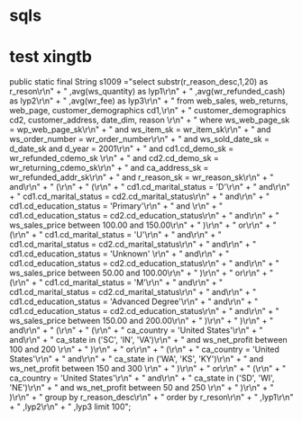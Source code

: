 # sqls

# test xingtb
 public static final String s1009 ="select substr(r_reason_desc,1,20) as r_reson\r\n" + 
            "        ,avg(ws_quantity) as lyp1\r\n" + 
            "        ,avg(wr_refunded_cash) as lyp2\r\n" + 
            "        ,avg(wr_fee) as lyp3\r\n" + 
            "  from web_sales, web_returns, web_page, customer_demographics cd1,\r\n" + 
            "       customer_demographics cd2, customer_address, date_dim, reason \r\n" + 
            "  where ws_web_page_sk = wp_web_page_sk\r\n" + 
            "    and ws_item_sk = wr_item_sk\r\n" + 
            "    and ws_order_number = wr_order_number\r\n" + 
            "    and ws_sold_date_sk = d_date_sk and d_year = 2001\r\n" + 
            "    and cd1.cd_demo_sk = wr_refunded_cdemo_sk \r\n" + 
            "    and cd2.cd_demo_sk = wr_returning_cdemo_sk\r\n" + 
            "    and ca_address_sk = wr_refunded_addr_sk\r\n" + 
            "    and r_reason_sk = wr_reason_sk\r\n" + 
            "    and\r\n" + 
            "    (\r\n" + 
            "     (\r\n" + 
            "      cd1.cd_marital_status = 'D'\r\n" + 
            "      and\r\n" + 
            "      cd1.cd_marital_status = cd2.cd_marital_status\r\n" + 
            "      and\r\n" + 
            "      cd1.cd_education_status = 'Primary'\r\n" + 
            "      and \r\n" + 
            "      cd1.cd_education_status = cd2.cd_education_status\r\n" + 
            "      and\r\n" + 
            "      ws_sales_price between 100.00 and 150.00\r\n" + 
            "     )\r\n" + 
            "    or\r\n" + 
            "     (\r\n" + 
            "      cd1.cd_marital_status = 'U'\r\n" + 
            "      and\r\n" + 
            "      cd1.cd_marital_status = cd2.cd_marital_status\r\n" + 
            "      and\r\n" + 
            "      cd1.cd_education_status = 'Unknown' \r\n" + 
            "      and\r\n" + 
            "      cd1.cd_education_status = cd2.cd_education_status\r\n" + 
            "      and\r\n" + 
            "      ws_sales_price between 50.00 and 100.00\r\n" + 
            "     )\r\n" + 
            "    or\r\n" + 
            "     (\r\n" + 
            "      cd1.cd_marital_status = 'M'\r\n" + 
            "      and\r\n" + 
            "      cd1.cd_marital_status = cd2.cd_marital_status\r\n" + 
            "      and\r\n" + 
            "      cd1.cd_education_status = 'Advanced Degree'\r\n" + 
            "      and\r\n" + 
            "      cd1.cd_education_status = cd2.cd_education_status\r\n" + 
            "      and\r\n" + 
            "      ws_sales_price between 150.00 and 200.00\r\n" + 
            "     )\r\n" + 
            "    )\r\n" + 
            "    and\r\n" + 
            "    (\r\n" + 
            "     (\r\n" + 
            "      ca_country = 'United States'\r\n" + 
            "      and\r\n" + 
            "      ca_state in ('SC', 'IN', 'VA')\r\n" + 
            "      and ws_net_profit between 100 and 200  \r\n" + 
            "     )\r\n" + 
            "     or\r\n" + 
            "     (\r\n" + 
            "      ca_country = 'United States'\r\n" + 
            "      and\r\n" + 
            "      ca_state in ('WA', 'KS', 'KY')\r\n" + 
            "      and ws_net_profit between 150 and 300  \r\n" + 
            "     )\r\n" + 
            "     or\r\n" + 
            "     (\r\n" + 
            "      ca_country = 'United States'\r\n" + 
            "      and\r\n" + 
            "      ca_state in ('SD', 'WI', 'NE')\r\n" + 
            "      and ws_net_profit between 50 and 250  \r\n" + 
            "     )\r\n" + 
            "    )\r\n" + 
            " group by r_reason_desc\r\n" + 
            " order by r_reson\r\n" + 
            "         ,lyp1\r\n" + 
            "         ,lyp2\r\n" + 
            "         ,lyp3 limit 100";
